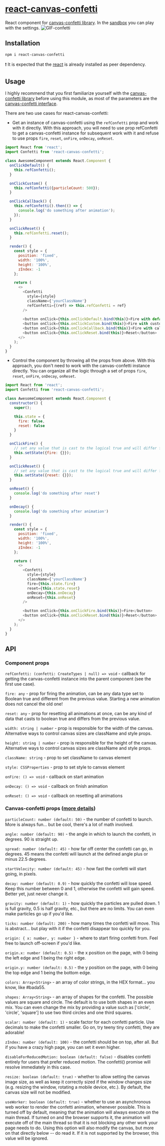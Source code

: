 # [react-canvas-confetti](https://ulitcos.github.io/react-canvas-confetti/)
React component for [canvas-confetti library](https://github.com/catdad/canvas-confetti). In the [sandbox](https://ulitcos.github.io/react-canvas-confetti/playground) you can play with the settings.
![GIF-confetti](./pic/confetti-gif-800.gif)
## Installation
```bash
npm i react-canvas-confetti
```
:exclamation: It is expected that the [react](https://github.com/facebook/react) is already installed as peer dependency.

## Usage
I highly recommend that you first familiarize yourself with the [canvas-confetti library](https://github.com/catdad/canvas-confetti) before using this module, as most of the parameters are the [canvas-confetti interface](https://github.com/catdad/canvas-confetti#options).

There are two use cases for react-canvas-confetti:
- Get an instance of canvas-confetti using the `refConfetti` prop and work with it directly. With this approach, you will need to use prop refConfetti to get a canvas-confetti instance for subsequent work with it and refuse to use props `fire`, `reset`, `onFire`, `onDecay`, `onReset`. 
````javascript
import React from 'react';
import Confetti from 'react-canvas-confetti';

class AwesomeComponent extends React.Component {
  onClickDefault() {
    this.refConfetti();
  }

  onClickCustom() {
    this.refConfetti({particleCount: 500});
  }

  onClickCallback() {
    this.refConfetti().then(() => {
      console.log('do something after animation');
    });
  }

  onClickReset() {
    this.refConfetti.reset();
  }

  render() {
    const style = {
      position: 'fixed',
      width: '100%',
      height: '100%',
      zIndex: -1
    };

    return (
      <>
        <Confetti
          style={style}
          className={'yourClassName'}
          refConfetti={(ref) => this.refConfetti = ref}
        />
        
        <button onClick={this.onClickDefault.bind(this)}>Fire with default</button>
        <button onClick={this.onClickCustom.bind(this)}>Fire with custom</button>
        <button onClick={this.onClickCallback.bind(this)}>Fire with callback</button>
        <button onClick={this.onClickReset.bind(this)}>Reset</button>
      </>
    );
  }
}

````

- Control the component by throwing all the props from above. With this approach, you don't need to work with the canvas-confetti instance directly. You can organize all the logic through a set of props `fire`, `reset`, `onFire`, `onDecay`, `onReset`.
````javascript
import React from 'react';
import Confetti from 'react-canvas-confetti';

class AwesomeComponent extends React.Component {
  constructor() {
    super();

    this.state = {
      fire: false,
      reset: false
    }
  }

  onClickFire() {
    // set any value that is cast to the logical true and will differ from the previous one.
    this.setState({fire: {}});
  }

  onClickReset() {
    // set any value that is cast to the logical true and will differ from the previous one.
    this.setState({reset: {}});
  }

  onReset() {
    console.log('do something after reset')
  }

  onDecay() {
    console.log('do something after animation')
  }

  render() {
    const style = {
      position: 'fixed',
      width: '100%',
      height: '100%',
      zIndex: -1
    };

    return (
      <>
        <Confetti
          style={style}
          className={'yourClassName'}
          fire={this.state.fire}
          reset={this.state.reset}
          onDecay={this.onDecay}
          onReset={this.onReset}
        />

        <button onClick={this.onClickFire.bind(this)}>Fire</button>
        <button onClick={this.onClickReset.bind(this)}>Reset</button>
      </>
    );
  }
}

````

## API
### Component props
`refConfetti: (confetti: CreateTypes | null) => void` - callback for getting the canvas-confetti instance into the parent component (see the first use case).

`fire: any` - prop for firing the animation, can be any data type set to Boolean true and different from the previous value. Starting a new animation does not cancel the old one! 

`reset: any` - prop for resetting all animations at once, can be any kind of data that casts to boolean true and differs from the previous value.

`width: string | number` - prop is responsible for the width of the canvas. Alternative ways to control canvas sizes are className and style props.

`height: string | number` - prop is responsible for the height of the canvas. Alternative ways to control canvas sizes are className and style props.

`className: string` - prop to set className to canvas element

`style: CSSProperties` - prop to set style to canvas element

`onFire: () => void` - callback on start animation

`onDecay: () => void` - callback on finish animation

`onReset: () => void` - callback on resetting all animations

### Canvas-confetti props ([more details](https://github.com/catdad/canvas-confetti#options))
`particleCount: number (default: 50)` - the number of confetti to launch. More is always fun... but be cool, there's a lot of math involved.

`angle: number (default: 90)` - the angle in which to launch the confetti, in degrees. 90 is straight up.

`spread: number (default: 45)` - how far off center the confetti can go, in degrees. 45 means the confetti will launch at the defined angle plus or minus 22.5 degrees.

`startVelocity: number (default: 45)` - how fast the confetti will start going, in pixels.

`decay: number (default: 0.9)` - how quickly the confetti will lose speed. Keep this number between 0 and 1, otherwise the confetti will gain speed. Better yet, just never change it.

`gravity: number (default: 1)` - how quickly the particles are pulled down. 1 is full gravity, 0.5 is half gravity, etc., but there are no limits. You can even make particles go up if you'd like.

`ticks: number (default: 200)` - how many times the confetti will move. This is abstract... but play with it if the confetti disappear too quickly for you.

`origin: { x: number, y: number }` - where to start firing confetti from. Feel free to launch off-screen if you'd like.

`origin.x: number (default: 0.5)` - the x position on the page, with 0 being the left edge and 1 being the right edge.

`origin.y: number (default: 0.5)` - the y position on the page, with 0 being the top edge and 1 being the bottom edge.

`colors: Array<String>` - an array of color strings, in the HEX format... you know, like #bada55.

`shapes: Array<String>` - an array of shapes for the confetti. The possible values are square and circle. The default is to use both shapes in an even mix. You can even change the mix by providing a value such as ['circle', 'circle', 'square'] to use two third circles and one third squares.

`scalar: number (default: 1)` - scale factor for each confetti particle. Use decimals to make the confetti smaller. Go on, try teeny tiny confetti, they are adorable!

`zIndex: number (default: 100)` - the confetti should be on top, after all. But if you have a crazy high page, you can set it even higher.

`disableForReducedMotion: boolean (default: false)` - disables confetti entirely for users that prefer reduced motion. The confetti() promise will resolve immediately in this case.

`resize: boolean (default: true)` - whether to allow setting the canvas image size, as well as keep it correctly sized if the window changes size (e.g. resizing the window, rotating a mobile device, etc.). By default, the canvas size will not be modified.

`useWorker: boolean (default: true)` - whether to use an asynchronous web worker to render the confetti animation, whenever possible. This is turned off by default, meaning that the animation will always execute on the main thread. If turned on and the browser supports it, the animation will execute off of the main thread so that it is not blocking any other work your page needs to do. Using this option will also modify the canvas, but more on that directly below -- do read it. If it is not supported by the browser, this value will be ignored.
